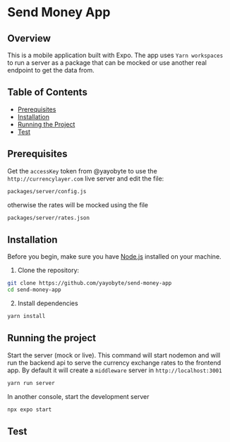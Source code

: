 # Send Money App

## Overview

This is a mobile application built with Expo. The app uses `Yarn workspaces` to run a server as a package that can be mocked or use another real endpoint to get the data from.

## Table of Contents

- [Prerequisites](#prerequisites)
- [Installation](#installation)
- [Running the Project](#runningtheproject)
- [Test](#test)

## Prerequisites
Get the `accessKey` token from @yayobyte to use the `http://currencylayer.com` live server and edit the file: 
```bash
packages/server/config.js
```
otherwise the rates will be mocked using the file
```bash
packages/server/rates.json
```

## Installation

Before you begin, make sure you have [Node.js](https://nodejs.org/) installed on your machine.

1. Clone the repository:

```bash
git clone https://github.com/yayobyte/send-money-app
cd send-money-app
```

2. Install dependencies

```bash
yarn install
```

## Running the project
Start the server (mock or live). This command will start nodemon and will run the backend api to serve the currency exchange rates to the frontend app. By default it will create a `middleware` server in `http://localhost:3001`
```bash
yarn run server
```

In another console, start the development server
```bash
npx expo start 
```

## Test
